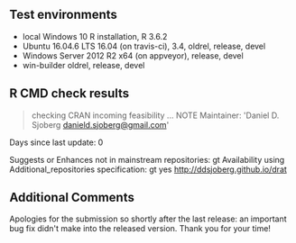 ## Test environments
* local Windows 10 R installation, R 3.6.2
* Ubuntu 16.04.6 LTS 16.04 (on travis-ci), 3.4, oldrel, release, devel
* Windows Server 2012 R2 x64 (on appveyor), release, devel
* win-builder oldrel, release, devel

## R CMD check results
> checking CRAN incoming feasibility ... NOTE
  Maintainer: 'Daniel D. Sjoberg <danield.sjoberg@gmail.com>'
  
  Days since last update: 0
  
  Suggests or Enhances not in mainstream repositories:
    gt
  Availability using Additional_repositories specification:
    gt   yes   http://ddsjoberg.github.io/drat

## Additional Comments

Apologies for the submission so shortly after the last release: an important bug fix didn't make into the released version. Thank you for your time!
